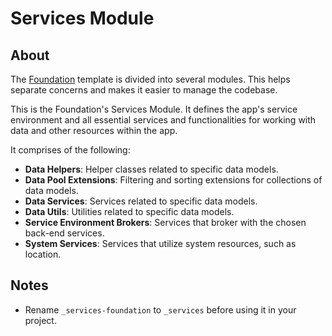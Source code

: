 # Services Module

## About

The [Foundation](https://github.com/robmllze/foundation) template is divided into several modules. This helps separate concerns and makes it easier to manage the codebase.

This is the Foundation's Services Module. It defines the app's service environment and all essential services and functionalities for working with data and other resources within the app.

It comprises of the following:

- **Data Helpers**: Helper classes related to specific data models.
- **Data Pool Extensions**: Filtering and sorting extensions for collections of data models.
- **Data Services**: Services related to specific data models.
- **Data Utils**: Utilities related to specific data models.
- **Service Environment Brokers**: Services that broker with the chosen back-end services.
- **System Services**: Services that utilize system resources, such as location.

## Notes

- Rename `_services-foundation` to `_services` before using it in your project.
